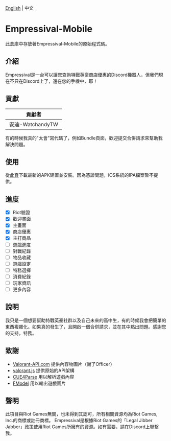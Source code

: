 [English](https://github.com/WindowsedCS/Empressival-Mobile/blob/development/README.md) | 中文

# Empressival-Mobile
此倉庫中存放著Empressival-Mobile的原始程式碼。

## 介紹
Empressival是一台可以讓您查詢特戰英豪商店優惠的Discord機器人，但我們現在不只在Discord上了，還在您的手機中，耶！

## 貢獻
| 貢獻者 |
|:-----------:|
| 安迪-WatchandyTW |

有的時候我真的"太會"寫代碼了，例如Bundle頁面，歡迎提交合併請求來幫助我解決問題。

## 使用
從[此頁](https://github.com/WindowsedCS/Empressival-Mobile/releases)下載最新的APK建置並安裝。因為憑證問題，iOS系統的IPA檔案暫不提供。

## 進度
- [x] Riot驗證
- [x] 歡迎畫面
- [x] 主畫面
- [x] 商店優惠
- [x] 主打商品
- [ ] 遊戲進度
- [ ] 對戰紀錄
- [ ] 物品收藏
- [ ] 遊戲設定
- [ ] 特務選擇
- [ ] 消費紀錄
- [ ] 玩家資訊
- [ ] 更多內容

## 說明
我只是一個想要幫助特戰英豪社群以及自己未來的高中生，有的時候我會把簡單的東西複雜化。如果真的發生了，且開啟一個合併請求，並在其中點出問題。感謝您的支持，特務。

## 致謝
- [Valorant-API.com](https://valorant-api.com/) 提供內容物圖片（謝了Officer）
- [valorant.js](https://github.com/liamcottle/valorant.js) 提供原始的API架構
- [CUE4Parse](https://github.com/FabianFG/CUE4Parse) 用以解析遊戲內容
- [FModel](https://fmodel.app) 用以輸出遊戲圖片

## 聲明
此項目與Riot Games無關，也未得到其認可，所有相關資源均為Riot Games, Inc.的商標或註冊商標。
Empressival是根據Riot Games的「Legal Jibber Jabber」政策使用Riot Games所擁有的資源。如有需要，請在Discord上聯繫我。
